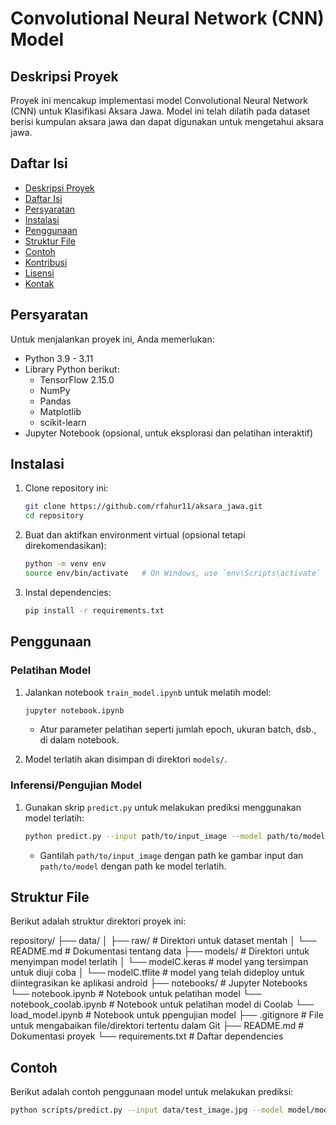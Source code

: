 # Convolutional Neural Network (CNN) Model

## Deskripsi Proyek

Proyek ini mencakup implementasi model Convolutional Neural Network (CNN) untuk Klasifikasi Aksara Jawa. Model ini telah dilatih pada dataset berisi kumpulan aksara jawa dan dapat digunakan untuk mengetahui aksara jawa.

## Daftar Isi

- [Deskripsi Proyek](#deskripsi-proyek)
- [Daftar Isi](#daftar-isi)
- [Persyaratan](#persyaratan)
- [Instalasi](#instalasi)
- [Penggunaan](#penggunaan)
- [Struktur File](#struktur-file)
- [Contoh](#contoh)
- [Kontribusi](#kontribusi)
- [Lisensi](#lisensi)
- [Kontak](#kontak)

## Persyaratan

Untuk menjalankan proyek ini, Anda memerlukan:

- Python 3.9 - 3.11
- Library Python berikut:
  - TensorFlow 2.15.0
  - NumPy
  - Pandas
  - Matplotlib
  - scikit-learn
- Jupyter Notebook (opsional, untuk eksplorasi dan pelatihan interaktif)

## Instalasi

1. Clone repository ini:
    ```sh
    git clone https://github.com/rfahur11/aksara_jawa.git
    cd repository
    ```

2. Buat dan aktifkan environment virtual (opsional tetapi direkomendasikan):
    ```sh
    python -m venv env
    source env/bin/activate   # On Windows, use `env\Scripts\activate`
    ```

3. Instal dependencies:
    ```sh
    pip install -r requirements.txt
    ```

## Penggunaan

### Pelatihan Model

1. Jalankan notebook `train_model.ipynb` untuk melatih model:
    ```sh
    jupyter notebook.ipynb
    ```
   - Atur parameter pelatihan seperti jumlah epoch, ukuran batch, dsb., di dalam notebook.

2. Model terlatih akan disimpan di direktori `models/`.

### Inferensi/Pengujian Model

1. Gunakan skrip `predict.py` untuk melakukan prediksi menggunakan model terlatih:
    ```sh
    python predict.py --input path/to/input_image --model path/to/model
    ```

   - Gantilah `path/to/input_image` dengan path ke gambar input dan `path/to/model` dengan path ke model terlatih.

## Struktur File

Berikut adalah struktur direktori proyek ini:

repository/
├── data/
│   ├── raw/                   # Direktori untuk dataset mentah
│   └── README.md              # Dokumentasi tentang data
├── models/                    # Direktori untuk menyimpan model terlatih
│   └── modelC.keras           # model yang tersimpan untuk diuji coba
│   └── modelC.tflite          # model yang telah dideploy untuk diintegrasikan ke aplikasi android
├── notebooks/                 # Jupyter Notebooks
    └── notebook.ipynb         # Notebook untuk pelatihan model
    └── notebook_coolab.ipynb  # Notebook untuk pelatihan model di Coolab
    └── load_model.ipynb       # Notebook untuk ppengujian model
├── .gitignore                 # File untuk mengabaikan file/direktori tertentu dalam Git
├── README.md                  # Dokumentasi proyek
└── requirements.txt           # Daftar dependencies



## Contoh

Berikut adalah contoh penggunaan model untuk melakukan prediksi:

```sh
python scripts/predict.py --input data/test_image.jpg --model model/modelC.keras


